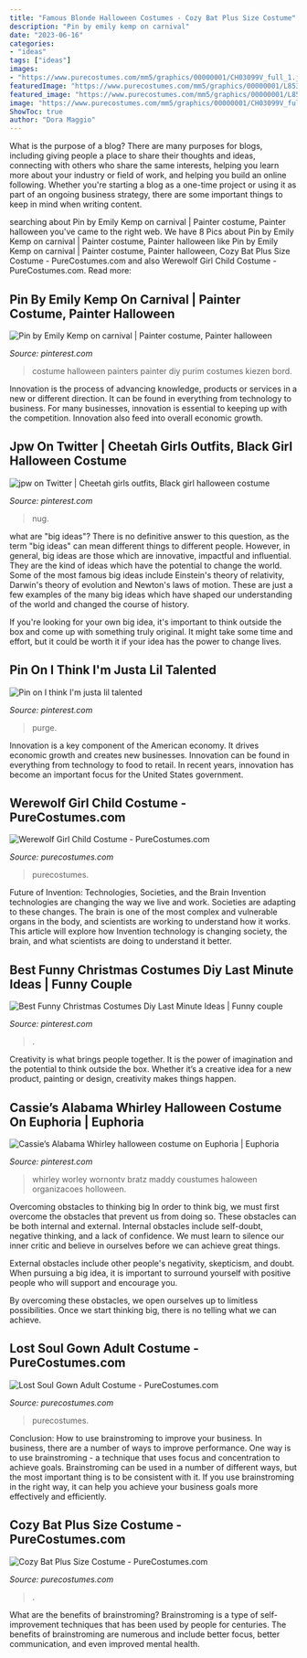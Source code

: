 ```yaml
---
title: "Famous Blonde Halloween Costumes - Cozy Bat Plus Size Costume"
description: "Pin by emily kemp on carnival"
date: "2023-06-16"
categories:
- "ideas"
tags: ["ideas"]
images:
- "https://www.purecostumes.com/mm5/graphics/00000001/CH03099V_full_1.jpg"
featuredImage: "https://www.purecostumes.com/mm5/graphics/00000001/L85311X_full_1.jpg"
featured_image: "https://www.purecostumes.com/mm5/graphics/00000001/L85311X_full_1.jpg"
image: "https://www.purecostumes.com/mm5/graphics/00000001/CH03099V_full_1.jpg"
ShowToc: true
author: "Dora Maggio"
---
```



What is the purpose of a blog?
There are many purposes for blogs, including giving people a place to share their thoughts and ideas, connecting with others who share the same interests, helping you learn more about your industry or field of work, and helping you build an online following. Whether you're starting a blog as a one-time project or using it as part of an ongoing business strategy, there are some important things to keep in mind when writing content.

	

		
searching about Pin by Emily Kemp on carnival | Painter costume, Painter halloween you've came to the right web. We have 8 Pics about Pin by Emily Kemp on carnival | Painter costume, Painter halloween like Pin by Emily Kemp on carnival | Painter costume, Painter halloween, Cozy Bat Plus Size Costume - PureCostumes.com and also Werewolf Girl Child Costume - PureCostumes.com. Read more:
		
    
## Pin By Emily Kemp On Carnival | Painter Costume, Painter Halloween

<img loading=lazy src="https://i.pinimg.com/736x/19/c1/bd/19c1bd67318c635bdb2198a31a14e9db--painter-costume-purim-.jpg" onerror="this.onerror=null;this.src='https://tse4.mm.bing.net/th?id=OIP.QfGeHmHvTkOoImsnoF_8rQHaLJ&amp;pid=15.1';" alt="Pin by Emily Kemp on carnival | Painter costume, Painter halloween">

_Source: pinterest.com_

>costume halloween painters painter diy purim costumes kiezen bord. 

	

Innovation is the process of advancing knowledge, products or services in a new or different direction. It can be found in everything from technology to business. For many businesses, innovation is essential to keeping up with the competition. Innovation also feed into overall economic growth.

    
## Jpw On Twitter | Cheetah Girls Outfits, Black Girl Halloween Costume

<img loading=lazy src="https://i.pinimg.com/736x/c7/9a/4d/c79a4d948ddae7982a8f678c4b1be142.jpg" onerror="this.onerror=null;this.src='https://tse3.mm.bing.net/th?id=OIP.R3Js_dqihc_TLWzA24Rq0gHaLH&amp;pid=15.1';" alt="jpw on Twitter | Cheetah girls outfits, Black girl halloween costume">

_Source: pinterest.com_

>nug. 

	

what are "big ideas"?
There is no definitive answer to this question, as the term "big ideas" can mean different things to different people. However, in general, big ideas are those which are innovative, impactful and influential. They are the kind of ideas which have the potential to change the world.
Some of the most famous big ideas include Einstein's theory of relativity, Darwin's theory of evolution and Newton's laws of motion. These are just a few examples of the many big ideas which have shaped our understanding of the world and changed the course of history.

If you're looking for your own big idea, it's important to think outside the box and come up with something truly original. It might take some time and effort, but it could be worth it if your idea has the power to change lives.

    
## Pin On I Think I&#039;m Justa Lil Talented

<img loading=lazy src="https://i.pinimg.com/736x/ff/97/25/ff9725326225a0ca948b5202ec39d04a--purge.jpg" onerror="this.onerror=null;this.src='https://tse3.mm.bing.net/th?id=OIP.UMC-g1fMk2K5ctK7daWzGgHaNK&amp;pid=15.1';" alt="Pin on I think I&#039;m justa lil talented">

_Source: pinterest.com_

>purge. 

	

Innovation is a key component of the American economy. It drives economic growth and creates new businesses. Innovation can be found in everything from technology to food to retail. In recent years, innovation has become an important focus for the United States government.

    
## Werewolf Girl Child Costume - PureCostumes.com

<img loading=lazy src="https://www.purecostumes.com/mm5/graphics/00000001/00609_full_1.jpg" onerror="this.onerror=null;this.src='https://tse1.mm.bing.net/th?id=OIP.VgzlZo1n8Viv_DWyzmG-tgHaLO&amp;pid=15.1';" alt="Werewolf Girl Child Costume - PureCostumes.com">

_Source: purecostumes.com_

>purecostumes. 

	

Future of Invention: Technologies, Societies, and the Brain
Invention technologies are changing the way we live and work. Societies are adapting to these changes. The brain is one of the most complex and vulnerable organs in the body, and scientists are working to understand how it works. This article will explore how Invention technology is changing society, the brain, and what scientists are doing to understand it better.

    
## Best Funny Christmas Costumes Diy Last Minute Ideas | Funny Couple

<img loading=lazy src="https://i.pinimg.com/736x/cc/eb/9e/cceb9ed86305ee2ffe9a98b44befa12e.jpg" onerror="this.onerror=null;this.src='https://tse2.mm.bing.net/th?id=OIP.UOccwcc1ovySbraQbRu0wwAAAA&amp;pid=15.1';" alt="Best Funny Christmas Costumes Diy Last Minute Ideas | Funny couple">

_Source: pinterest.com_

>. 

	

Creativity is what brings people together. It is the power of imagination and the potential to think outside the box. Whether it’s a creative idea for a new product, painting or design, creativity makes things happen.

    
## Cassie’s Alabama Whirley Halloween Costume On Euphoria | Euphoria

<img loading=lazy src="https://i.pinimg.com/736x/08/65/29/0865299682a60d56992a06a6c3ed483d.jpg" onerror="this.onerror=null;this.src='https://tse4.mm.bing.net/th?id=OIP.klK0v6Ol25xQlTDgtOtDbwAAAA&amp;pid=15.1';" alt="Cassie’s Alabama Whirley halloween costume on Euphoria | Euphoria">

_Source: pinterest.com_

>whirley worley wornontv bratz maddy coustumes haloween organizacoes holloween. 

	

Overcoming obstacles to thinking big
In order to think big, we must first overcome the obstacles that prevent us from doing so. These obstacles can be both internal and external.
Internal obstacles include self-doubt, negative thinking, and a lack of confidence. We must learn to silence our inner critic and believe in ourselves before we can achieve great things.

External obstacles include other people's negativity, skepticism, and doubt. When pursuing a big idea, it is important to surround yourself with positive people who will support and encourage you.

By overcoming these obstacles, we open ourselves up to limitless possibilities. Once we start thinking big, there is no telling what we can achieve.

    
## Lost Soul Gown Adult Costume - PureCostumes.com

<img loading=lazy src="https://www.purecostumes.com/mm5/graphics/00000001/CH03099V_full_1.jpg" onerror="this.onerror=null;this.src='https://tse2.mm.bing.net/th?id=OIP.Fzk0MkLLBiqOSi8m3mASWQHaLO&amp;pid=15.1';" alt="Lost Soul Gown Adult Costume - PureCostumes.com">

_Source: purecostumes.com_

>purecostumes. 

	

Conclusion: How to use brainstroming to improve your business.
In business, there are a number of ways to improve performance. One way is to use brainstroming - a technique that uses focus and concentration to achieve goals. Brainstroming can be used in a number of different ways, but the most important thing is to be consistent with it. If you use brainstroming in the right way, it can help you achieve your business goals more effectively and efficiently.

    
## Cozy Bat Plus Size Costume - PureCostumes.com

<img loading=lazy src="https://www.purecostumes.com/mm5/graphics/00000001/L85311X_full_1.jpg" onerror="this.onerror=null;this.src='https://tse1.mm.bing.net/th?id=OIP.ZU-HVe3GbaHynKjmSTRH4gHaLO&amp;pid=15.1';" alt="Cozy Bat Plus Size Costume - PureCostumes.com">

_Source: purecostumes.com_

>. 

	

What are the benefits of brainstroming?
Brainstroming is a type of self-improvement techniques that has been used by people for centuries. The benefits of brainstroming are numerous and include better focus, better communication, and even improved mental health.

